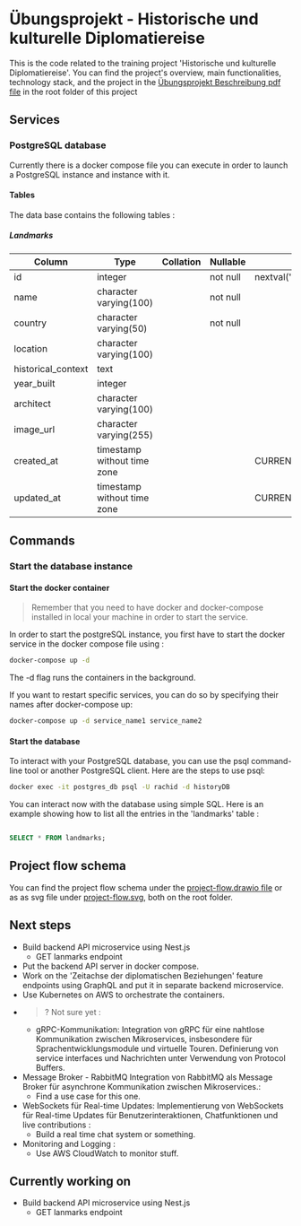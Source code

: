 # Übungsprojekt - Historische und kulturelle Diplomatiereise

This is the code related to the training project 'Historische und kulturelle Diplomatiereise'.
You can find the project's overview, main functionalities, technology stack, and the project in the [Übungsprojekt Beschreibung pdf file](Übungsprojekt%20Beschreibung%20.pdf) in the root folder of this project

## Services

### PostgreSQL database

Currently there is a docker compose file you can execute in order to launch a PostgreSQL instance and instance with it.

#### Tables

The data base contains the following tables :

##### Landmarks

| Column             | Type                        | Collation | Nullable | Default                              |
| ------------------ | --------------------------- | --------- | -------- | ------------------------------------ |
| id                 | integer                     |           | not null | nextval('landmark_id_seq'::regclass) |
| name               | character varying(100)      |           | not null |                                      |
| country            | character varying(50)       |           | not null |                                      |
| location           | character varying(100)      |           |          |                                      |
| historical_context | text                        |           |          |                                      |
| year_built         | integer                     |           |          |                                      |
| architect          | character varying(100)      |           |          |                                      |
| image_url          | character varying(255)      |           |          |                                      |
| created_at         | timestamp without time zone |           |          | CURRENT_TIMESTAMP                    |
| updated_at         | timestamp without time zone |           |          | CURRENT_TIMESTAMP                    |

## Commands

### Start the database instance

#### Start the docker container

> Remember that you need to have docker and docker-compose installed in local your machine in order to start the service.

In order to start the postgreSQL instance, you first have to start the docker service in the docker compose file using :

```bash
docker-compose up -d
```

The -d flag runs the containers in the background.

If you want to restart specific services, you can do so by specifying their names after docker-compose up:

```bash
docker-compose up -d service_name1 service_name2
```

#### Start the database

To interact with your PostgreSQL database, you can use the psql command-line tool or another PostgreSQL client. Here are the steps to use psql:

```bash
docker exec -it postgres_db psql -U rachid -d historyDB
```

You can interact now with the database using simple SQL. Here is an example showing how to list all the entries in the 'landmarks' table :

```sql

SELECT * FROM landmarks;

```

## Project flow schema

You can find the project flow schema under the [project-flow.drawio file](./project-flow.drawio) or as as svg file under [project-flow.svg](./project-flow.svg), both on the root folder.

## Next steps

- Build backend API microservice using Nest.js
  - GET lanmarks endpoint
- Put the backend API server in docker compose.
- Work on the 'Zeitachse der diplomatischen Beziehungen' feature endpoints using GraphQL and put it in separate backend microservice.
- Use Kubernetes on AWS to orchestrate the containers.
- > ? Not sure yet :
  - gRPC-Kommunikation:
    Integration von gRPC für eine nahtlose Kommunikation zwischen Mikroservices,
    insbesondere für Sprachentwicklungsmodule und virtuelle Touren.
    Definierung von service interfaces und Nachrichten unter Verwendung von Protocol
    Buffers.
- Message Broker - RabbitMQ
  Integration von RabbitMQ als Message Broker für asynchrone Kommunikation zwischen Mikroservices.:
  - Find a use case for this one.
- WebSockets für Real-time Updates:
  Implementierung von WebSockets für Real-time Updates für Benutzerinteraktionen, Chatfunktionen und live contributions :
  - Build a real time chat system or something.
- Monitoring and Logging :
  - Use AWS CloudWatch to monitor stuff.

## Currently working on

- Build backend API microservice using Nest.js
  - GET lanmarks endpoint
